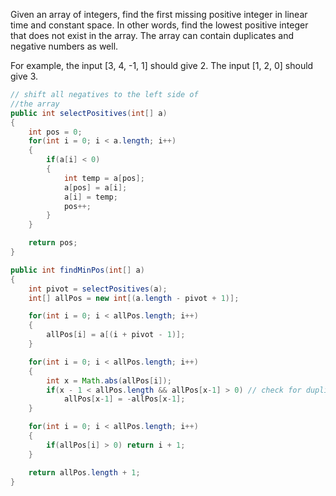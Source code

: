 Given an array of integers, find the first missing positive integer in linear
time and constant space. In other words, find the lowest positive integer that
does not exist in the array. The array can contain duplicates and negative
numbers as well.

For example, the input [3, 4, -1, 1] should give 2. The input [1, 2, 0] should
give 3.

```java
// shift all negatives to the left side of 
//the array
public int selectPositives(int[] a)
{
    int pos = 0;
    for(int i = 0; i < a.length; i++)
    {
        if(a[i] < 0)
        {
            int temp = a[pos];
            a[pos] = a[i];
            a[i] = temp;
            pos++;
        }
    }

    return pos;
}

public int findMinPos(int[] a)
{
    int pivot = selectPositives(a);
    int[] allPos = new int[(a.length - pivot + 1)];

    for(int i = 0; i < allPos.length; i++)
    {
        allPos[i] = a[(i + pivot - 1)];
    }

    for(int i = 0; i < allPos.length; i++)
    {
        int x = Math.abs(allPos[i]);
        if(x - 1 < allPos.length && allPos[x-1] > 0) // check for duplication as well
            allPos[x-1] = -allPos[x-1];
    }

    for(int i = 0; i < allPos.length; i++)
    {
        if(allPos[i] > 0) return i + 1;
    }

    return allPos.length + 1;
}
```